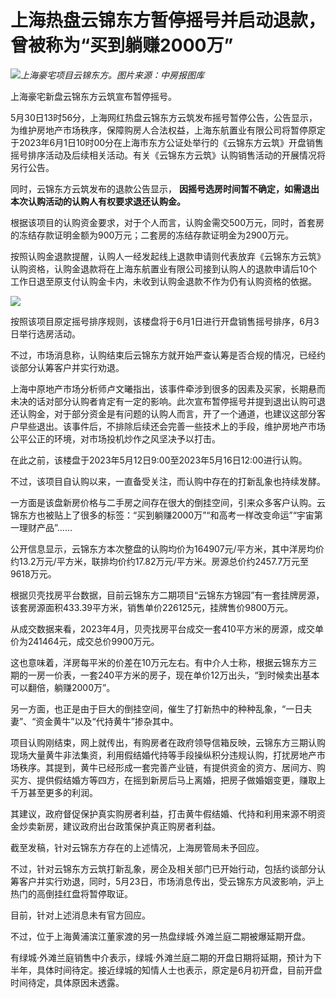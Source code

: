 # 上海热盘云锦东方暂停摇号并启动退款，曾被称为“买到躺赚2000万”

![](https://inews.gtimg.com/newsapp_bt/0/15801591745/1000)_上海豪宅项目云锦东方。图片来源：中房报图库_

上海豪宅新盘云锦东方云筑宣布暂停摇号。

5月30日13时56分，上海网红热盘云锦东方云筑发布摇号暂停公告，公告显示，为维护房地产市场秩序，保障购房人合法权益，上海东航置业有限公司将暂停原定于2023年6月1日10时00分在上海市东方公证处举行的《云锦东方云筑》开盘销售摇号排序活动及后续相关活动。有关《云锦东方云筑》认购销售活动的开展情况将另行公告。

同时，云锦东方云筑发布的退款公告显示， **因摇号选房时间暂不确定，如需退出本次认购活动的认购人有权要求退还认购金。**

根据该项目的认购资金要求，对于个人而言，认购金需交500万元，同时，首套房的冻结存款证明金额为900万元；二套房的冻结存款证明金为2900万元。

按照认购金退款提醒，认购人一经发起线上退款申请则代表放弃《云锦东方云筑》认购资格，认购金退款将在上海东航置业有限公司接到认购人的退款申请后10个工作日退至原支付认购金卡内，未收到认购金退款不作为仍有认购资格的依据。

![](https://inews.gtimg.com/newsapp_bt/0/15801591779/1000)

按照该项目原定摇号排序规则，该楼盘将于6月1日进行开盘销售摇号排序，6月3日举行选房活动。

不过，市场消息称，认购结束后云锦东方就开始严查认筹是否合规的情况，已经约谈部分认筹客户并实行劝退。

上海中原地产市场分析师卢文曦指出，该事件牵涉到很多的因素及买家，长期悬而未决的话对部分认购者肯定有一定的影响。此次宣布暂停摇号并提到退出认购可退还认购金，对于部分资金是有问题的认购人而言，开了一个通道，也建议这部分客户早些退出。该事件后，不排除后续还会完善一些技术上的手段，维护房地产市场公平公正的环境，对市场投机炒作之风坚决予以打击。

在此之前，该楼盘于2023年5月12日9:00至2023年5月16日12:00进行认购。

不过，该项目自认购以来，一直备受关注，而认购中存在的打新乱象也持续发酵。

一方面是该盘新房价格与二手房之间存在很大的倒挂空间，引来众多客户认购。云锦东方也被贴上了很多的标签：“买到躺赚2000万”“和高考一样改变命运”“宇宙第一理财产品”……

公开信息显示，云锦东方本次整盘的认购均价为164907元/平方米，其中洋房均价约13.2万元/平方米，联排均价约17.82万元/平方米。房源总价约2457.7万元至9618万元。

根据贝壳找房平台数据，目前云锦东方二期项目“云锦东方锦园”有一套挂牌房源，该套房源面积433.39平方米，销售单价226125元，挂牌售价9800万元。

从成交数据来看，2023年4月，贝壳找房平台成交一套410平方米的房源，成交单价为241464元，成交总价9900万元。

这也意味着，洋房每平米的价差在10万元左右。有中介人士称，根据云锦东方三期的一房一价表，一套240平方米的房子，现在单价12万出头，“到时候卖出基本可以翻倍，躺赚2000万”。

另一方面，也正是由于巨大的倒挂空间，催生了打新热中的种种乱象，“一日夫妻”、“资金黄牛”以及“代持黄牛”掺杂其中。

项目认购刚结束，网上就传出，有购房者在政府领导信箱反映，云锦东方三期认购现场大量黄牛非法集资，利用假结婚代持等手段操纵积分违规认购，打扰房地产市场秩序。其提到，黄牛已经形成一套完善产业链，有提供资金的资方、居间方、购买方、提供假结婚方等四方，在摇到新房后马上离婚，把房子做婚姻变更，赚取上千万甚至更多的利润。

其建议，政府督促保护真实购房者利益，打击黄牛假结婚、代持和利用来源不明资金炒卖新房，建议政府出台政策保护真正购房者利益。

截至发稿，针对云锦东方存在的上述情况，上海房管局未予回应。

不过，针对云锦东方云筑打新乱象，房企及相关部门已开始行动，包括约谈部分认筹客户并实行劝退，同时，5月23日，市场消息传出，受云锦东方风波影响，沪上热门的高倒挂红盘将暂停取证。

目前，针对上述消息未有官方回应。

不过，位于上海黄浦滨江董家渡的另一热盘绿城·外滩兰庭二期被爆延期开盘。

有绿城·外滩兰庭销售中介表示，绿城·外滩兰庭二期的开盘日期将延期，预计为下半年，具体时间待定。接近绿城的知情人士也表示，原定是6月初开盘，目前开盘时间待定，具体原因未透露。

